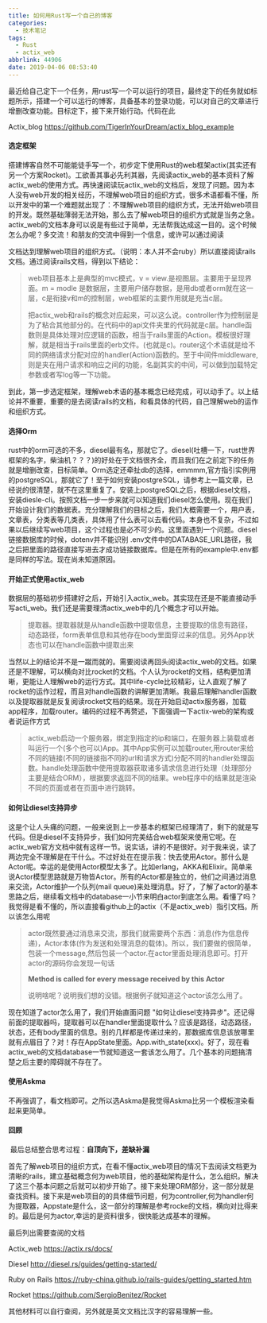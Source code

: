 ```yaml
---
title: 如何用Rust写一个自己的博客
categories:
  - 技术笔记
tags:
  - Rust
  - actix_web
abbrlink: 44906
date: 2019-04-06 08:53:40
---
```


最近给自己定下一个任务，用rust写一个可以运行的项目，最终定下的任务就如标题所示，搭建一个可以运行的博客，具备基本的登录功能，可以对自己的文章进行增删改查功能。目标定下，接下来开始行动。代码在此

Actix_blog	https://github.com/TigerInYourDream/actix_blog_example

#### 选定框架
​	搭建博客自然不可能能徒手写一个，初步定下使用Rust的web框架actix(其实还有另一个方案Rocket)。工欲善其事必先利其器，先阅读actix_web的基本资料了解actix_web的使用方式。再快速阅读玩actix_web的文档后，发现了问题。因为本人没有web开发的相关经历，不理解web项目的组织方式，很多术语都看不懂，所以开发中的第一个难题就出现了：不理解web项目的组织方式，无法开始web项目的开发。既然基础薄弱无法开始，那么去了解web项目的组织方式就是当务之急。actix_web的文档本身可以说是有些过于简单，无法帮我达成这一目的。这个时候怎么办呢？多交流！和朋友的交流中得到一个信息，或许可以通过阅读

[Ruby On Rails]: https://ruby-china.github.io/rails-guides/getting_started.htm

文档达到理解web项目的组织方式。（说明：本人并不会ruby）所以直接阅读rails文档。通过阅读rails文档，得到以下结论：

> web项目基本上是典型的mvc模式，v = view.是视图层。主要用于呈现界面。m = modle 是数据层，主要用户储存数据，是用db或者orm就在这一层，c是衔接v和m的控制层，web框架的主要作用就是充当c层。
>
> 把actix_web和rails的概念对应起来，可以这么说。controller作为控制层是为了粘合其他部分的。在代码中的api文件夹里的代码就是c层。handle函数则是具体处理对应逻辑的函数，相当于rails里面的Action。模板很好理解，就是相当于rails里面的erb文件。(也就是c)。router这个术语就是给不同的网络请求分配对应的handler(Action)函数的。至于中间件middleware,则是夹在用户请求和响应之间的功能，名副其实的中间，可以做到加载特定参数或者写log等一下功能。

到此，第一步选定框架，理解web术语的基本概念已经完成，可以动手了。以上结论并不重要，重要的是去阅读rails的文档，和看具体的代码，自己理解web的运作和组织方式。

#### 选择Orm

​	rust中的orm可选的不多，diesel最有名，那就它了。diesel(吐槽一下，rust世界框架的名字，柴油机？？？)的好处在于文档很齐全，而且我们在之前定下的任务就是增删改查，目标简单。Orm选定还牵扯db的选择，emmmm,官方指引实例用的postgreSQL，那就它了！至于如何安装postgreSQL，请参考上一篇文章，已经说的很清楚，就不在这里重复了。安装上postgreSQL之后，根据diesel文档，安装diesle-cli。按照文档一步一步来就可以知道我们diesel怎么使用。现在我们开始设计我们的数据表。充分理解我们的目标之后，我们大概需要一个，用户表，文章表，分类表等几类表，具体用了什么表可以去看代码。本身也不复杂，不过如果以后继续写web项目，这个过程也是必不可少的。这里面遇到一个问题。diesel链接数据库的时候，dotenv并不能识别 .env文件中的DATABASE_URL路径，我之后把里面的路径直接写进去才成功链接数据库。但是在所有的example中.env都是同样的写法。现在尚未知道原因。

#### 开始正式使用actix_web

​	数据层的基础初步搭建好之后，开始引入actix_web。其实现在还是不能直接动手写acti_web。我们还是需要理清actix_web中的几个概念才可以开始。

> 提取器。提取器就是从handle函数中提取信息，主要提取的信息有路径，动态路径，form表单信息和其他存在body里面穿过来的信息。另外App状态也可以在handle函数中提取出来

当然以上的结论并不是一蹴而就的。需要阅读再回头阅读actix_web的文档。如果还是不理解，可以横向对比rocket的文档。个人认为rocket的文档，结构更加清晰，更能让人理解web的运行方式。其中life-cycle比较精彩，让人直观了解了rocket的运作过程，而且对handle函数的讲解更加清晰。我最后理解handler函数以及提取器就是反复阅读rocket文档的结果。现在开始启动actix服务器，加载app程序，加载router。编码的过程不再赘述，下面强调一下actix-web的架构或者说运作方式

> actix_web启动一个服务器，绑定到指定的ip和端口，在服务器上装载或者叫运行一个(多个也可以)App。其中App实例可以加载router,用router来给不同的链接(不同的链接指不同的url和请求方式)分配不同的handler处理函数。handle处理函数中使用提取器获取诸多请求信息进行处理（处理部分主要是结合ORM），根据要求返回不同的结果。web程序中的结果就是渲染不同的页面或者在页面中进行跳转。

#### 如何让diesel支持异步

​	这是个让人头痛的问题，一般来说到上一步基本的框架已经理清了，剩下的就是写代码。但是diesel不支持异步，我们如何完美结合web框架来使用它呢。在actix_web官方文档中就有这样一节。说实话，讲的不是很好。对于我来说，读了两边完全不理解是在干什么。不过好处在在提示我：快去使用Actor。那什么是Actor呢。幸运的是使用Actor模型太多了。比如erlang，AKKA和Elixir。简单来说Actor模型思路就是万物皆Actor。所有的Actor都是独立的，他们之间通过消息来交流，Actor维护一个队列(mail queue)来处理消息。好了，了解了actor的基本思路之后，继续看文档中的database一小节来明白actor到底怎么用。看懂了吗？我觉得是看不懂的，所以直接看github上的actix（不是actix_web）指引文档。所以该怎么用呢

> actor既然要通过消息来交流，那我们就需要两个东西：消息(作为信息传递)，Actor本体(作为发送和处理消息的载体)。所以，我们要做的很简单，包装一个message,然后包装一个actor.在actor里面处理消息即可。打开actor的源码你会发现一句话
>
> **Method is called for every message received by this Actor**
>
> 说明啥呢？说明我们想的没错。根据例子就知道这个actor该怎么用了。

现在知道了actor怎么用了，我们开始直面问题 "如何让diesel支持异步"。还记得前面的提取器吗，提取器可以在handler里面提取什么？应该是路径，动态路径，状态，还有body里面的信息。别的几样都是传递过来的，那数据库信息该放哪里就有点眉目了？对！存在AppState里面。App.with_state(xxx)。好了，现在看actix_web的文档database一节就知道这一套该怎么用了。几个基本的问题搞清楚之后主要的障碍就不存在了。

#### 使用Askma

​	不再强调了，看文档即可。之所以选Askma是我觉得Askma比另一个模板渲染看起来更简单。

#### 回顾

​	最后总结整合思考过程：**自顶向下，差缺补漏**

首先了解web项目的组织方式，在看不懂actix_web项目的情况下去阅读文档更为清晰的rails，建立基础概念何为web项目，他的基础架构是什么，怎么组织。解决了这三个基本问题之后就可以初步开始了。接下来处理ORM部分，这一部分就是查找资料。接下来是web项目的的具体细节问题，何为controller,何为handler何为提取器，Appstate是什么，这一部分的理解是参考rocke的文档，横向对比得来的。最后是何为actor,幸运的是资料很多，很快能达成基本的理解。

最后列出需要查阅的文档

Actix_web	 https://actix.rs/docs/

Diesel	http://diesel.rs/guides/getting-started/

Ruby on Rails	https://ruby-china.github.io/rails-guides/getting_started.htm

Rocket	https://github.com/SergioBenitez/Rocket

其他材料可以自行查阅，另外就是英文文档比汉字的容易理解一些。




